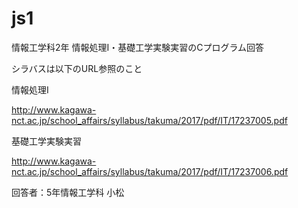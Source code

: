 # js1
情報工学科2年 情報処理I・基礎工学実験実習のCプログラム回答

シラバスは以下のURL参照のこと

情報処理I

http://www.kagawa-nct.ac.jp/school_affairs/syllabus/takuma/2017/pdf/IT/17237005.pdf

基礎工学実験実習

http://www.kagawa-nct.ac.jp/school_affairs/syllabus/takuma/2017/pdf/IT/17237006.pdf


回答者：5年情報工学科 小松
